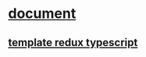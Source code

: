 # [document](https://redux.js.org/usage/usage-with-typescript)

## [template redux typescript](https://github.com/reduxjs/cra-template-redux-typescript)

